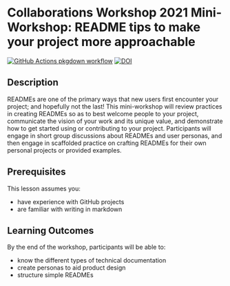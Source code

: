 
<!-- README.md is generated from README.Rmd. Please edit that file -->

# Collaborations Workshop 2021 Mini-Workshop: README tips to make your project more approachable

<!-- badges: start -->

[![GitHub Actions pkgdown
workflow](https://github.com/ha0ye/CW21-README-tips/workflows/pkgdown/badge.svg)](https://github.com/ha0ye/CW21-README-tips/actions?query=workflow%3Apkgdown)
[![DOI](https://zenodo.org/badge/DOI/10.5281/zenodo.4647390.svg)](https://doi.org/10.5281/zenodo.4647390)

<!-- badges: end -->

## Description

READMEs are one of the primary ways that new users first encounter your
project; and hopefully not the last\! This mini-workshop will review
practices in creating READMEs so as to best welcome people to your
project, communicate the vision of your work and its unique value, and
demonstrate how to get started using or contributing to your project.
Participants will engage in short group discussions about READMEs and
user personas, and then engage in scaffolded practice on crafting
READMEs for their own personal projects or provided examples.

## Prerequisites

This lesson assumes you:

  - have experience with GitHub projects
  - are familiar with writing in markdown

## Learning Outcomes

By the end of the workshop, participants will be able to:

  - know the different types of technical documentation
  - create personas to aid product design
  - structure simple READMEs
